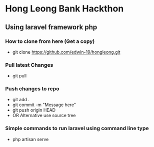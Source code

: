 # Hong Leong Bank Hackthon
## Using laravel framework php

### How to clone from here (Get a copy)
- git clone https://github.com/edwin-19/hongleong.git

### Pull latest Changes
- git pull

### Push changes to repo
- git add .
- git commit -m "Message here"
- git push origin HEAD
- OR Alternative use source tree

### Simple commands to run laravel using command line type
- php artisan serve
